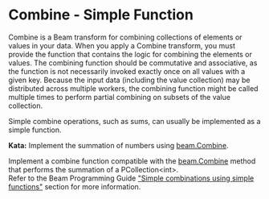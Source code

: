 <!--
  ~  Licensed to the Apache Software Foundation (ASF) under one
  ~  or more contributor license agreements.  See the NOTICE file
  ~  distributed with this work for additional information
  ~  regarding copyright ownership.  The ASF licenses this file
  ~  to you under the Apache License, Version 2.0 (the
  ~  "License"); you may not use this file except in compliance
  ~  with the License.  You may obtain a copy of the License at
  ~
  ~      http://www.apache.org/licenses/LICENSE-2.0
  ~
  ~  Unless required by applicable law or agreed to in writing, software
  ~  distributed under the License is distributed on an "AS IS" BASIS,
  ~  WITHOUT WARRANTIES OR CONDITIONS OF ANY KIND, either express or implied.
  ~  See the License for the specific language governing permissions and
  ~  limitations under the License.
  -->

# Combine - Simple Function

Combine is a Beam transform for combining collections of elements or values in your data. When you
apply a Combine transform, you must provide the function that contains the logic for combining the
elements or values. The combining function should be commutative and associative, as the function
is not necessarily invoked exactly once on all values with a given key. Because the input data
(including the value collection) may be distributed across multiple workers, the combining function
might be called multiple times to perform partial combining on subsets of the value collection.

Simple combine operations, such as sums, can usually be implemented as a simple function.

**Kata:** Implement the summation of numbers using
[beam.Combine](https://godoc.org/github.com/apache/beam/sdks/go/pkg/beam#Combine).

<div class="hint">
  Implement a combine function compatible with the
  <a href="https://godoc.org/github.com/apache/beam/sdks/go/pkg/beam#Combine">
    beam.Combine</a> method that performs the summation of a PCollection&lt;int&gt;.
</div>

<div class="hint">
  Refer to the Beam Programming Guide
  <a href="https://beam.apache.org/documentation/programming-guide/#simple-combines">
    "Simple combinations using simple functions"</a> section for more information.
</div>
